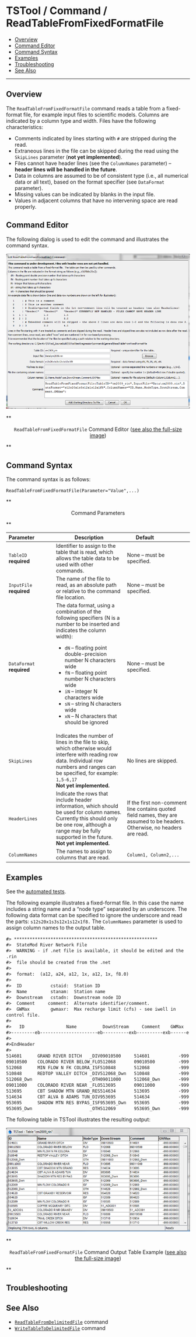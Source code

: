# TSTool / Command / ReadTableFromFixedFormatFile #

* [Overview](#overview)
* [Command Editor](#command-editor)
* [Command Syntax](#command-syntax)
* [Examples](#examples)
* [Troubleshooting](#troubleshooting)
* [See Also](#see-also)

-------------------------

## Overview ##

The `ReadTableFromFixedFormatFile` command reads a table from a fixed-format file,
for example input files to scientific models.
Columns are indicated by a column type and width.  Files have the following characteristics:

* Comments indicated by lines starting with `#` are stripped during the read.
* Extraneous lines in the file can be skipped during the read using the `SkipLines` parameter (**not yet implemented**).
* Files cannot have header lines (see the `ColumnNames` parameter) – **header lines will be handled in the future**.
* Data in columns are assumed to be of consistent type (i.e., all numerical data or all text), based on the format specifier (see `DataFormat` parameter).
* Missing values can be indicated by blanks in the input file.
* Values in adjacent columns that have no intervening space are read properly.

## Command Editor ##

The following dialog is used to edit the command and illustrates the command syntax.

![ReadTableFromFixedFormatFile](ReadTableFromFixedFormatFile.png)

**<p style="text-align: center;">
`ReadTableFromFixedFormatFile` Command Editor (<a href="../ReadTableFromFixedFormatFile.png">see also the full-size image</a>)
</p>**

## Command Syntax ##

The command syntax is as follows:

```text
ReadTableFromFixedFormatFile(Parameter="Value",...)
```
**<p style="text-align: center;">
Command Parameters
</p>**

| **Parameter**&nbsp;&nbsp;&nbsp;&nbsp;&nbsp;&nbsp;&nbsp;&nbsp;&nbsp;&nbsp;&nbsp;&nbsp; | **Description** | **Default**&nbsp;&nbsp;&nbsp;&nbsp;&nbsp;&nbsp;&nbsp;&nbsp;&nbsp;&nbsp;&nbsp;&nbsp;&nbsp;&nbsp;&nbsp;&nbsp;&nbsp;&nbsp; |
| --------------|-----------------|----------------- |
|`TableID`<br>**required**|Identifier to assign to the table that is read, which allows the table data to be used with other commands.|None – must be specified.|
|`InputFile`<br>**required**|The name of the file to read, as an absolute path or relative to the command file location.|None – must be specified.|
|`DataFormat`<br>**required**|The data format, using a combination of the following specifiers (N is a number to be inserted and indicates the column width):<ul><li>`dN` – floating point double-precision number N characters wide</li><li>`fN` – floating point number N characters wide</li><li>`iN` – integer N characters wide</li><li>`sN` – string N characters wide</li><li>`xN` – N characters that should be ignored|None – must be specified.|
|`SkipLines`|Indicates the number of lines in the file to skip, which otherwise would interfere with reading row data.  Individual row numbers and ranges can be specified, for example:  `1,5-6,17`<br>**Not yet implemented.**|No lines are skipped.|
|`HeaderLines`|Indicate the rows that include header information, which should be used for column names.  Currently this should only be one row, although a range may be fully supported in the future. **Not yet implemented.**|If the first non-comment line contains quoted field names, they are assumed to be headers.  Otherwise, no headers are read.|
|`ColumnNames`|The names to assign to columns that are read.|`Column1, Column2,...`|

## Examples ##

See the [automated tests](https://github.com/OpenCDSS/cdss-app-tstool-test/tree/master/test/regression/commands/general/ReadTableFromFixedFormatFile).

The following example illustrates a fixed-format file.
In this case the name includes a string name and a “node type” separated by an underscore.
The following data format can be specified to ignore the underscore and read the parts:  `s12s20x1s3s12x1s12x1f8.`
The `ColumnNames` parameter is used to assign column names to the output table.

```
#> *******************************************************
#>  StateMod River Network File
#>  WARNING - if .net file is available, it should be edited and the .rin
#>  file should be created from the .net
#>
#>  format:  (a12, a24, a12, 1x, a12, 1x, f8.0)
#>
#>  ID           cstaid:  Station ID
#>  Name         stanam:  Station name
#>  Downstream   cstadn:  Downstream node ID
#>  Comment     comment:  Alternate identifier/comment.
#>  GWMax        gwmaxr:  Max recharge limit (cfs) - see iwell in control file.
#>
#>   ID                Name          DownStream     Comment    GWMax
#>---------eb----------------------eb----------exb----------exb------e
#>
#>EndHeader
#>
514601      GRAND RIVER DITCH   _DIV09010500     514601           -999
09010500    COLORADO RIVER BELOW_FLO512068       09010500         -999
512068      MIN FLOW N FK COLORA_ISF510848       512068           -999
510848      REDTOP VALLEY DITCH _DIV512068_Dwn   510848           -999
512068_Dwn                      _OTH09011000     512068_Dwn       -999
09011000    COLORADO RIVER NEAR _FLO513695       09011000         -999
513695      CBT SHADOW MTN GRAND_RES514634       513695           -999
514634      CBT ALVA B ADAMS TUN_DIV953695       514634           -999
953695      SHADOW MTN RES BYPAS_ISF953695_Dwn   953695           -999
953695_Dwn                      _OTH512069       953695_Dwn       -999
```

The following table in TSTool illustrates the resulting output:

![ReadTableFromFixedFormatFile Output](ReadTableFromFixedFormatFile_Output.png)

**<p style="text-align: center;">
`ReadTableFromFixedFormatFile` Command Output Table Example (<a href="../ReadTableFromFixedFormatFile_Output.png">see also the full-size image</a>)
</p>**

## Troubleshooting ##

## See Also ##

* [`ReadTableFromDelimitedFile`](../ReadTableFromDelimitedFile/ReadTableFromDelimitedFile.md) command
* [`WriteTableToDelimitedFile`](../WriteTableToDelimitedFile/WriteTableToDelimitedFile.md) command
